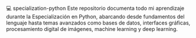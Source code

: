 💻 specialization-python
Este repositorio documenta todo mi aprendizaje durante la Especialización en Python, abarcando desde fundamentos del lenguaje hasta temas avanzados como bases de datos, interfaces gráficas, procesamiento digital de imágenes, machine learning y deep learning.
